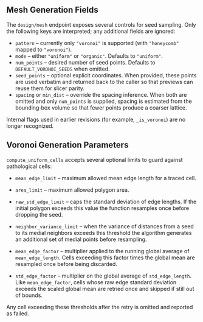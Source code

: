 
## Mesh Generation Fields

The `design/mesh` endpoint exposes several controls for seed sampling. Only the
following keys are interpreted; any additional fields are ignored:

- `pattern` – currently only `"voronoi"` is supported (with `"honeycomb"`
  mapped to `"voronoi"`).
- `mode` – either `"uniform"` or `"organic"`. Defaults to `"uniform"`.
- `num_points` – desired number of seed points. Defaults to
  `DEFAULT_VORONOI_SEEDS` when omitted.
- `seed_points` – optional explicit coordinates. When provided, these points
  are used verbatim and returned back to the caller so that previews can reuse
  them for slicer parity.
- `spacing` or `min_dist` – override the spacing inference. When both are
  omitted and only `num_points` is supplied, spacing is estimated from the
  bounding‑box volume so that fewer points produce a coarser lattice.

Internal flags used in earlier revisions (for example, `_is_voronoi`) are no
longer recognized.

## Voronoi Generation Parameters

`compute_uniform_cells` accepts several optional limits to guard against
pathological cells:

- `mean_edge_limit` – maximum allowed mean edge length for a traced cell.
- `area_limit` – maximum allowed polygon area.
- `raw_std_edge_limit` – caps the standard deviation of edge lengths. If the
  initial polygon exceeds this value the function resamples once before
  dropping the seed.

- `neighbor_variance_limit` – when the variance of distances from a seed to its
  medial neighbors exceeds this threshold the algorithm generates an additional
  set of medial points before resampling.

- `mean_edge_factor` – multiplier applied to the running global average of
  `mean_edge_length`. Cells exceeding this factor times the global mean are
  resampled once before being discarded.
- `std_edge_factor` – multiplier on the global average of `std_edge_length`.
  Like `mean_edge_factor`, cells whose raw edge standard deviation exceeds the
  scaled global mean are retried once and skipped if still out of bounds.


Any cell exceeding these thresholds after the retry is omitted and reported as
failed.
